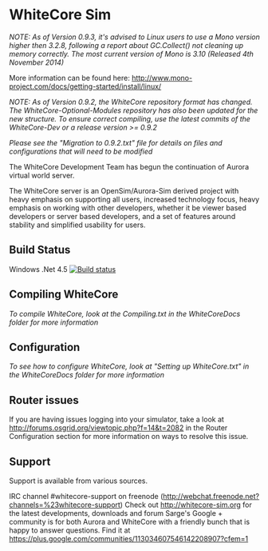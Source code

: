 # WhiteCore Sim

*NOTE:
 As of Version 0.9.3, it's advised to Linux users to use a Mono version higher then 3.2.8, following a report about  GC.Collect() not cleaning up memory correctly. The most current version of Mono is 3.10 (Released 4th November 2014)*

 More information can be found here: http://www.mono-project.com/docs/getting-started/install/linux/

*NOTE: 
 As of Version 0.9.2, the WhiteCore repository format has changed.  
 The WhiteCore-Optional-Modules repository has also been updated for the new structure.
 To ensure correct compiling, use the latest commits of the WhiteCore-Dev or a release version >= 0.9.2*

*Please see the "Migration to 0.9.2.txt" file for details on files and configurations that will need to be modified*

The WhiteCore Development Team has begun the continuation of Aurora virtual world server.

The WhiteCore server is an OpenSim/Aurora-Sim derived project with heavy emphasis on supporting all users, 
increased technology focus, heavy emphasis on working with other developers,
whether it be viewer based developers or server based developers, 
and a set of features around stability and simplified usability for users.

## Build Status

Windows .Net 4.5 [![Build status](https://ci.appveyor.com/api/projects/status/tj3pr2xb4rg6ospe?svg=true)](https://ci.appveyor.com/project/fly-man-/whitecore-dev)


## Compiling WhiteCore

*To compile WhiteCore, look at the Compiling.txt in the WhiteCoreDocs folder for more information*

## Configuration

*To see how to configure WhiteCore, look at "Setting up WhiteCore.txt" in the WhiteCoreDocs folder for more information*

## Router issues
If you are having issues logging into your simulator, take a look at http://forums.osgrid.org/viewtopic.php?f=14&t=2082 in the Router Configuration section for more information on ways to resolve this issue.

## Support
Support is available from various sources.

IRC channel #whitecore-support on freenode (http://webchat.freenode.net?channels=%23whitecore-support)
Check out http://whitecore-sim.org for the latest developments, downloads and forum
Sarge's Google + community is for both Aurora and WhiteCore with a friendly bunch that is happy to answer questions. Find it at https://plus.google.com/communities/113034607546142208907?cfem=1
